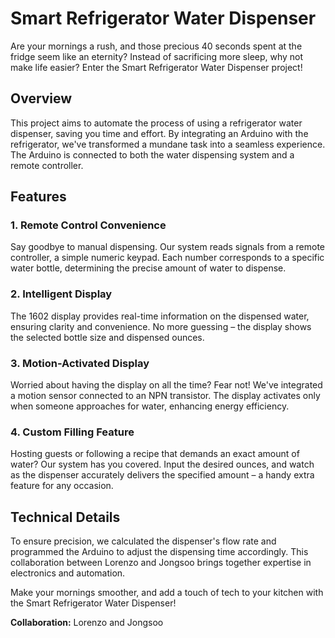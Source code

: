 # Smart Refrigerator Water Dispenser

Are your mornings a rush, and those precious 40 seconds spent at the fridge seem like an eternity? Instead of sacrificing more sleep, why not make life easier? Enter the Smart Refrigerator Water Dispenser project!

## Overview

This project aims to automate the process of using a refrigerator water dispenser, saving you time and effort. By integrating an Arduino with the refrigerator, we've transformed a mundane task into a seamless experience. The Arduino is connected to both the water dispensing system and a remote controller.

## Features

### 1. Remote Control Convenience

Say goodbye to manual dispensing. Our system reads signals from a remote controller, a simple numeric keypad. Each number corresponds to a specific water bottle, determining the precise amount of water to dispense.

### 2. Intelligent Display

The 1602 display provides real-time information on the dispensed water, ensuring clarity and convenience. No more guessing – the display shows the selected bottle size and dispensed ounces.

### 3. Motion-Activated Display

Worried about having the display on all the time? Fear not! We've integrated a motion sensor connected to an NPN transistor. The display activates only when someone approaches for water, enhancing energy efficiency.

### 4. Custom Filling Feature

Hosting guests or following a recipe that demands an exact amount of water? Our system has you covered. Input the desired ounces, and watch as the dispenser accurately delivers the specified amount – a handy extra feature for any occasion.

## Technical Details

To ensure precision, we calculated the dispenser's flow rate and programmed the Arduino to adjust the dispensing time accordingly. This collaboration between Lorenzo and Jongsoo brings together expertise in electronics and automation.

Make your mornings smoother, and add a touch of tech to your kitchen with the Smart Refrigerator Water Dispenser!

**Collaboration:** Lorenzo and Jongsoo
